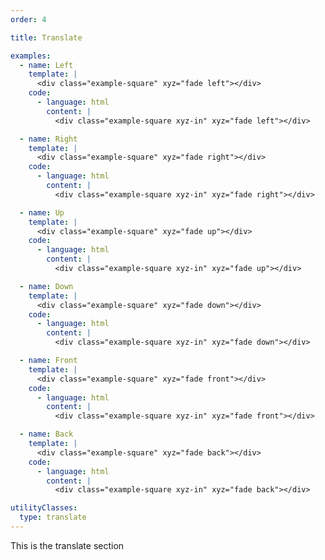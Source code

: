 ```yaml
---
order: 4

title: Translate

examples:
  - name: Left
    template: |
      <div class="example-square" xyz="fade left"></div>
    code:
      - language: html
        content: |
          <div class="example-square xyz-in" xyz="fade left"></div>

  - name: Right
    template: |
      <div class="example-square" xyz="fade right"></div>
    code:
      - language: html
        content: |
          <div class="example-square xyz-in" xyz="fade right"></div>

  - name: Up
    template: |
      <div class="example-square" xyz="fade up"></div>
    code:
      - language: html
        content: |
          <div class="example-square xyz-in" xyz="fade up"></div>

  - name: Down
    template: |
      <div class="example-square" xyz="fade down"></div>
    code:
      - language: html
        content: |
          <div class="example-square xyz-in" xyz="fade down"></div>

  - name: Front
    template: |
      <div class="example-square" xyz="fade front"></div>
    code:
      - language: html
        content: |
          <div class="example-square xyz-in" xyz="fade front"></div>

  - name: Back
    template: |
      <div class="example-square" xyz="fade back"></div>
    code:
      - language: html
        content: |
          <div class="example-square xyz-in" xyz="fade back"></div>

utilityClasses:
  type: translate
---
```


This is the translate section
